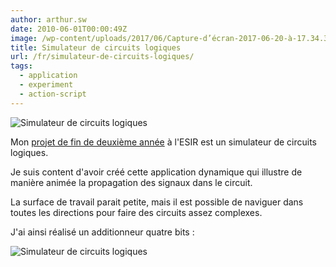 ```yaml
---
author: arthur.sw
date: 2010-06-01T00:00:49Z
image: /wp-content/uploads/2017/06/Capture-d’écran-2017-06-20-à-17.34.38-thumb.png
title: Simulateur de circuits logiques
url: /fr/simulateur-de-circuits-logiques/
tags:
  - application
  - experiment
  - action-script
---
```


![Simulateur de circuits logiques](/wp-content/uploads/2017/06/Capture-d’écran-2017-06-20-à-17.34.38.png)

Mon [projet de fin de deuxième année](http://arthurmasson.xyz/old/LogicGateSimulator.html) à l'ESIR est un simulateur de circuits logiques.

Je suis content d'avoir créé cette application dynamique qui illustre de manière animée la propagation des signaux dans le circuit.

La surface de travail parait petite, mais il est possible de naviguer dans toutes les directions pour faire des circuits assez complexes.

J'ai ainsi réalisé un additionneur quatre bits :

![Simulateur de circuits logiques](/wp-content/uploads/2017/06/logic-gate-simulator.png)